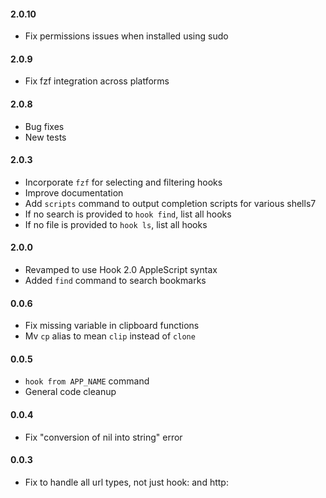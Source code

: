#### 2.0.10

- Fix permissions issues when installed using sudo

#### 2.0.9

- Fix fzf integration across platforms

#### 2.0.8

- Bug fixes
- New tests

#### 2.0.3

- Incorporate `fzf` for selecting and filtering hooks
- Improve documentation
- Add `scripts` command to output completion scripts for various shells7
- If no search is provided to `hook find`, list all hooks
- If no file is provided to `hook ls`, list all hooks


#### 2.0.0

- Revamped to use Hook 2.0 AppleScript syntax
- Added `find` command to search bookmarks

#### 0.0.6

- Fix missing variable in clipboard functions
- Mv `cp` alias to mean `clip` instead of `clone`

#### 0.0.5

- `hook from APP_NAME` command
- General code cleanup

#### 0.0.4

- Fix "conversion of nil into string" error

#### 0.0.3

- Fix to handle all url types, not just hook: and http:

